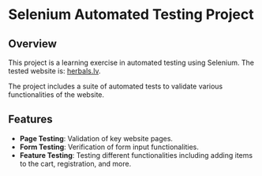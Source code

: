 # Selenium Automated Testing Project


## Overview

This project is a learning exercise in automated testing using Selenium. The tested website is: [herbals.lv](http://www.herbals.lv).

The project includes a suite of automated tests to validate various functionalities of the website.

## Features

- **Page Testing**: Validation of key website pages.
- **Form Testing**: Verification of form input functionalities.
- **Feature Testing**: Testing different functionalities including adding items to the cart, registration, and more.


